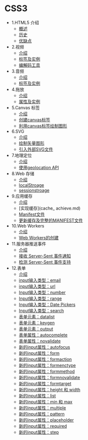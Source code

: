 
# CSS3

* 1.HTML5 介绍 
  * [概述](html5_intro.md)
  * [历史](history.md)
  * [优缺点](advantage.md)
* 2.视频 
  * [介绍](video_intro.md)
  * [标签及实例](video_label.md)
  * [编解码工具](video_ffmpeg.md)
* 3.音频
  * [介绍](audio_intro.md.md)
  * [标签及实例](audio_label.md)
* 4.拖放 
  * [介绍](drag_intro.md)
  * [属性及实例](drag_attribute.md)
* 5.Canvas 标签 
  * [介绍](canvas_intro.md)
  * [创建canvas标签](canvas_create.md)
  * [利用canvas标签绘制图形](canvas_picture.md)
* 6.SVG 
  * [介绍](svg_intro.md)
  * [绘制矢量图形](svg_picture.md)
  * [引入外部SVG文件](svg_out.md)
* 7.地理定位
  * [介绍](geolocation_intro.md)
  * [使用geolocation API](geolocation_api.md)
* 8.Web 存储
  * [介绍](web_intro.md)
  * [localStroage](web_localStroage.md)
  * [sessionstroage](web_sessionstroage.md)
* 9.应用缓存 
  * [介绍](cache_intro.md)
  * [实现缓存](cache_ achieve.md)
  * [Manifest文件](cache_manifest.md)
  * [更新缓存及完整的MANIFEST文件](cache_update.md)
* 10.Web Workers
  * [介绍](web_workers_intro.md)
  * [Web Workers的创建](web_workers_create.md)
* 11.服务器推送事件 
  * [介绍](server_intro.md)
  * [接收 Server-Sent 事件通知](server_receive.md)
  * [检测 Server-Sent 事件支持](server_test.md)
* 12.表单 
  * [介绍](form_intro.md)
  * [input输入类型：email](form_email.md)
  * [input输入类型：url](form_url.md)
  * [Input输入类型：number](form_number.md)
  * [Input输入类型：range](form_range.md)
  * [Input输入类型：Date Pickers](form_date_pickers.md)
  * [Input输入类型：search](form_search.md)
  * [表单元素：datalist](form_datalist.md)
  * [表单元素：keygen](form_keygen.md)
  * [表单元素：output](form_output.md)
  * [表单属性：autocomplete](form_autocomplete.md)
  * [表单属性：novalidate](form_novalidate.md)
  * [新的input属性：autofocus](form_autocomplete.md)
  * [新的input属性：form](form_form.md) 
  * [新的input属性：formaction](form_formaction.md) 
  * [新的input属性：formenctype](form_formenctype.md) 
  * [新的input属性：formmethod](form_formmethod.md) 
  * [新的input属性：formnovalidate](form_formnovalidate.md) 
  * [新的input属性：formtarget](form_formtarget.md) 
  * [新的input属性：height 和 width ](form_height_width.md) 
  * [新的input属性：list](form_list.md) 
  * [新的input属性：min 和 max](form_min_max.md)  
  * [新的input属性：multiple](form_multiple.md) 
  * [新的input属性：pattern](form_pattern.md) 
  * [新的input属性：placeholder](form_placeholder.md)  
  * [新的input属性：required](form_required.md) 
  * [新的input属性：step](form_step.md) 
